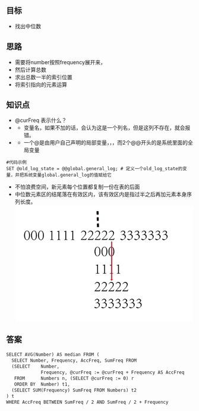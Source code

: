 ## 目标
+ 找出中位数

## 思路
+ 需要将number按照frequency展开来，
+ 然后计算总数
+ 求出总数一半的索引位置
+ 将索引指向的元素运算

## 知识点
+ @curFreq 表示什么？
+ + 变量名，如果不加的话，会认为这是一个列名，但是这列不存在，就会报错。
+ + 一个@是由用户自己声明的局部变量，，，而2个@@开头的是系统里面的全局变量
```
#代码示例
SET @old_log_state = @@global.general_log; # 定义一个old_log_state的变量，并把系统变量global.general_log的值赋给它
```
+ 不怕浪费空间，新元素每个位置都复制一份在表的后面
+ 中位数元素区的结尾落在有效区内，该有效区内是指过半之后再加元素本身序列长度。
![获取中位数的原理](./img/571_medium.png)

## 答案
```
SELECT AVG(Number) AS median FROM (
  SELECT Number, Frequency, AccFreq, SumFreq FROM
  (SELECT    Number,
             Frequency, @curFreq := @curFreq + Frequency AS AccFreq
   FROM      Numbers n, (SELECT @curFreq := 0) r
   ORDER BY  Number) t1,
  (SELECT SUM(Frequency) SumFreq FROM Numbers) t2
) t
WHERE AccFreq BETWEEN SumFreq / 2 AND SumFreq / 2 + Frequency
```
